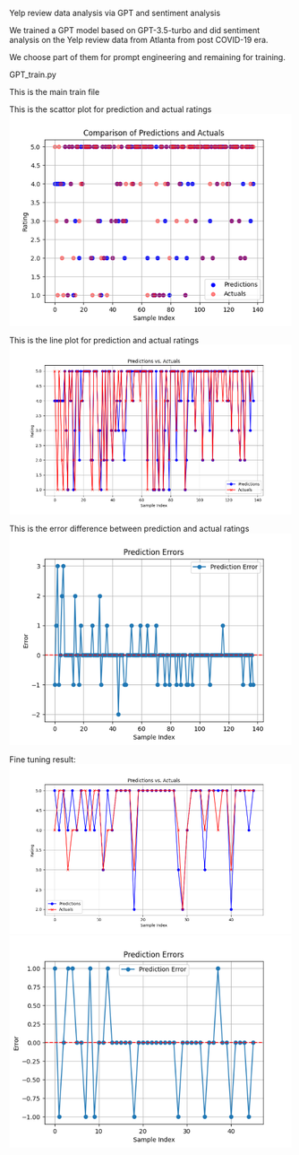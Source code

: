 Yelp review data analysis via GPT and sentiment analysis

We trained a GPT model based on GPT-3.5-turbo and did sentiment analysis
on the Yelp review data from Atlanta from post COVID-19 era.

We choose part of them for prompt engineering and remaining for training.

GPT_train.py

This is the main train file

This is the scattor plot for prediction and actual ratings
![Alt text](scatter_prediction_vs_actual.png)


This is the line plot for prediction and actual ratings
![Alt text](predictions_vs_actuals.png)

This is the error difference between prediction and actual ratings
![Alt text](prediction_error_line_plot.png)


Fine tuning result:
![Alt text](predictions_vs_actuals_finetuning.png)
![Alt text](prediction_error_line_plot_finetuning.png)
